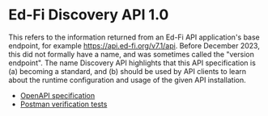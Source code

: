# Ed-Fi Discovery API 1.0

This refers to the information returned from an Ed-Fi API application's base
endpoint, for example https://api.ed-fi.org/v7.1/api. Before December 2023, this
did not formally have a name, and was sometimes called the "version endpoint".
The name Discovery API highlights that this API specification is (a) becoming a
standard, and (b) should be used by API clients to learn about the runtime
configuration and usage of the given API installation.

* [OpenAPI specification](discovery-api-spec.yml)
* [Postman verification tests](discovery-api-spec.postman.json)
